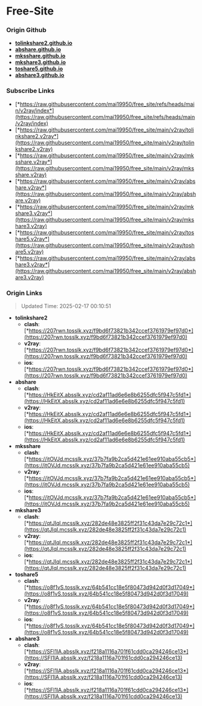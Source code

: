 # Free-Site

### Origin Github

- [**tolinkshare2.github.io**](https://github.com/tolinkshare2/tolinkshare2.github.io)
- [**abshare.github.io**](https://github.com/abshare/abshare.github.io)
- [**mksshare.github.io**](https://github.com/mksshare/mksshare.github.io)
- [**mkshare3.github.io**](https://github.com/mkshare3/mkshare3.github.io)
- [**toshare5.github.io**](https://github.com/toshare5/toshare5.github.io)
- [**abshare3.github.io**](https://github.com/abshare3/abshare3.github.io)

### Subscribe Links

- [*https://raw.githubusercontent.com/mai19950/free_site/refs/heads/main/v2ray/index*](https://raw.githubusercontent.com/mai19950/free_site/refs/heads/main/v2ray/index)
- [*https://raw.githubusercontent.com/mai19950/free_site/main/v2ray/tolinkshare2.v2ray*](https://raw.githubusercontent.com/mai19950/free_site/main/v2ray/tolinkshare2.v2ray)
- [*https://raw.githubusercontent.com/mai19950/free_site/main/v2ray/mksshare.v2ray*](https://raw.githubusercontent.com/mai19950/free_site/main/v2ray/mksshare.v2ray)
- [*https://raw.githubusercontent.com/mai19950/free_site/main/v2ray/abshare.v2ray*](https://raw.githubusercontent.com/mai19950/free_site/main/v2ray/abshare.v2ray)
- [*https://raw.githubusercontent.com/mai19950/free_site/main/v2ray/mkshare3.v2ray*](https://raw.githubusercontent.com/mai19950/free_site/main/v2ray/mkshare3.v2ray)
- [*https://raw.githubusercontent.com/mai19950/free_site/main/v2ray/toshare5.v2ray*](https://raw.githubusercontent.com/mai19950/free_site/main/v2ray/toshare5.v2ray)
- [*https://raw.githubusercontent.com/mai19950/free_site/main/v2ray/abshare3.v2ray*](https://raw.githubusercontent.com/mai19950/free_site/main/v2ray/abshare3.v2ray)

### Origin Links

> Updated Time: 2025-02-17 00:10:51

- **tolinkshare2**
  - **clash**: [*https://207rwn.tosslk.xyz/f9bd6f73821b342ccef3761979ef97d0*](https://207rwn.tosslk.xyz/f9bd6f73821b342ccef3761979ef97d0)
  - **v2ray**: [*https://207rwn.tosslk.xyz/f9bd6f73821b342ccef3761979ef97d0*](https://207rwn.tosslk.xyz/f9bd6f73821b342ccef3761979ef97d0)
  - **ios**: [*https://207rwn.tosslk.xyz/f9bd6f73821b342ccef3761979ef97d0*](https://207rwn.tosslk.xyz/f9bd6f73821b342ccef3761979ef97d0)
- **abshare**
  - **clash**: [*https://HkEitX.absslk.xyz/cd2af11ad6e6e8b6255dfc5f947c5fd1*](https://HkEitX.absslk.xyz/cd2af11ad6e6e8b6255dfc5f947c5fd1)
  - **v2ray**: [*https://HkEitX.absslk.xyz/cd2af11ad6e6e8b6255dfc5f947c5fd1*](https://HkEitX.absslk.xyz/cd2af11ad6e6e8b6255dfc5f947c5fd1)
  - **ios**: [*https://HkEitX.absslk.xyz/cd2af11ad6e6e8b6255dfc5f947c5fd1*](https://HkEitX.absslk.xyz/cd2af11ad6e6e8b6255dfc5f947c5fd1)
- **mksshare**
  - **clash**: [*https://itOVJd.mcsslk.xyz/37b7fa9b2ca5d421e61ee910aba55cb5*](https://itOVJd.mcsslk.xyz/37b7fa9b2ca5d421e61ee910aba55cb5)
  - **v2ray**: [*https://itOVJd.mcsslk.xyz/37b7fa9b2ca5d421e61ee910aba55cb5*](https://itOVJd.mcsslk.xyz/37b7fa9b2ca5d421e61ee910aba55cb5)
  - **ios**: [*https://itOVJd.mcsslk.xyz/37b7fa9b2ca5d421e61ee910aba55cb5*](https://itOVJd.mcsslk.xyz/37b7fa9b2ca5d421e61ee910aba55cb5)
- **mkshare3**
  - **clash**: [*https://qtJIql.mcsslk.xyz/282de48e3825ff2f31c43da7e29c72c1*](https://qtJIql.mcsslk.xyz/282de48e3825ff2f31c43da7e29c72c1)
  - **v2ray**: [*https://qtJIql.mcsslk.xyz/282de48e3825ff2f31c43da7e29c72c1*](https://qtJIql.mcsslk.xyz/282de48e3825ff2f31c43da7e29c72c1)
  - **ios**: [*https://qtJIql.mcsslk.xyz/282de48e3825ff2f31c43da7e29c72c1*](https://qtJIql.mcsslk.xyz/282de48e3825ff2f31c43da7e29c72c1)
- **toshare5**
  - **clash**: [*https://o8f1vS.tosslk.xyz/64b541cc18e5f80473d942d0f3d17049*](https://o8f1vS.tosslk.xyz/64b541cc18e5f80473d942d0f3d17049)
  - **v2ray**: [*https://o8f1vS.tosslk.xyz/64b541cc18e5f80473d942d0f3d17049*](https://o8f1vS.tosslk.xyz/64b541cc18e5f80473d942d0f3d17049)
  - **ios**: [*https://o8f1vS.tosslk.xyz/64b541cc18e5f80473d942d0f3d17049*](https://o8f1vS.tosslk.xyz/64b541cc18e5f80473d942d0f3d17049)
- **abshare3**
  - **clash**: [*https://SFI1lA.absslk.xyz/f218a1116a701f61cdd0ca294246ce13*](https://SFI1lA.absslk.xyz/f218a1116a701f61cdd0ca294246ce13)
  - **v2ray**: [*https://SFI1lA.absslk.xyz/f218a1116a701f61cdd0ca294246ce13*](https://SFI1lA.absslk.xyz/f218a1116a701f61cdd0ca294246ce13)
  - **ios**: [*https://SFI1lA.absslk.xyz/f218a1116a701f61cdd0ca294246ce13*](https://SFI1lA.absslk.xyz/f218a1116a701f61cdd0ca294246ce13)
